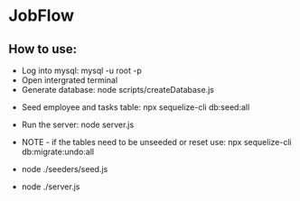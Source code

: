 # JobFlow

## How to use:

- Log into mysql: mysql -u root -p
- Open intergrated terminal
- Generate database: node scripts/createDatabase.js
<!-- - Generate tables for database: npx sequelize-cli db:migrate -->
- Seed employee and tasks table: npx sequelize-cli db:seed:all
- Run the server: node server.js
- NOTE - if the tables need to be unseeded or reset use: npx sequelize-cli db:migrate:undo:all

- node ./seeders/seed.js
- node ./server.js
